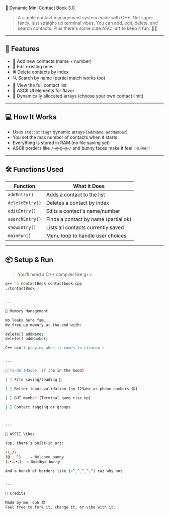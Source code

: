 📒 Dynamic Mini Contact Book 3.0

> A simple contact management system made with C++. Not super fancy, just straight-up terminal vibes. You can add, edit, delete, and search contacts. Plus there's some cute ASCII art to keep it fun. 😤✨

---

## 🧠 Features

- 📇 Add new contacts (name + number)
- 🔄 Edit existing ones
- ❌ Delete contacts by index
- 🔍 Search by name (partial match works too)
- 📜 View the full contact list
- 🎨 ASCII UI elements for flavor
- 🔧 Dynamically allocated arrays (choose your own contact limit)

---

## 💻 How It Works

- Uses `std::string*` dynamic arrays (`addName`, `addNumber`)
- You set the max number of contacts when it starts
- Everything is stored in RAM (no file saving yet)
- ASCII borders like `/~@~@~@~/` and bunny faces make it feel ✨alive✨

---

## 🛠️ Functions Used

| Function       | What it Does                         |
|----------------|--------------------------------------|
| `addEntry()`   | Adds a contact to the list           |
| `deleteEntry()`| Deletes a contact by index           |
| `editEntry()`  | Edits a contact's name/number        |
| `searchEntry()`| Finds a contact by name (partial ok) |
| `showEntry()`  | Lists all contacts currently saved   |
| `mainFun()`    | Menu loop to handle user choices     |

---

## 📦 Setup & Run

> You'll need a C++ compiler like g++.

```bash
g++ -o ContactBook contactbook.cpp
./ContactBook


---

🧹 Memory Management

No leaks here fam.
We free up memory at the end with:

delete[] addName;
delete[] addNumber;

C++ ain't playing when it comes to cleanup 💀


---

🎯 To-Do (Maybe, if I'm in the mood)

[ ] File saving/loading 📁

[ ] Better input validation (no 123abc as phone numbers 😩)

[ ] GUI maybe? (Terminal gang rise up)

[ ] Contact tagging or groups



---

🐰 ASCII Vibes

Yup, there’s built-in art:

/\_/\
(@ . ^)    → Welcome bunny
(｡•́︿•̀｡)  → Goodbye bunny

And a bunch of borders like |>^_^_^_^_^| cuz why not


---

👾 Credits

Made by me, duh 😎
Feel free to fork it, change it, or vibe with it.
